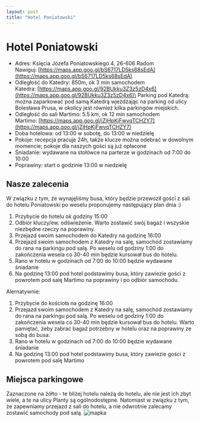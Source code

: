 ```yaml
---
layout: post
title: "Hotel Poniatowski"
---
```


# Hotel Poniatowski

* Adres: Księcia Józefa Poniatowskiego 4, 26-606 Radom\
Nawiguj: [https://maps.app.goo.gl/bS6717LD5ks68sEdA](https://maps.app.goo.gl/bS6717LD5ks68sEdA)
* Odległość do Katedry: 850m, ok 3 min samochodem\
Katedra: [https://maps.app.goo.gl/92BUkku3Z3z5zD4x6](https://maps.app.goo.gl/92BUkku3Z3z5zD4x6)\
Parking pod Katedrą: można zaparkować pod samą Katedrą wjeżdżając na parking od ulicy Bolesława Prusa, w okolicy jest również kilka parkingów miejskich.
* Odległość do sali Martimo: 5.5 km, ok 12 min samochodem\
Martimo: [https://maps.app.goo.gl/jZjHpKjFwvqTCHZY7](https://maps.app.goo.gl/jZjHpKjFwvqTCHZY7)
* Doba hotelowa: od 13:00 w sobotę, do 13:00 w niedzielę
* Pokoje: recepcja pracuje 24h, także klucze można odebrać w dowolnym momencie; pokoje dla naszych gości są już opłacone
* Śniadanie: wydawane na stołówce na parterze w godzinach od 7:00 do 10:00
* Poprawiny: start o godzinie 13:00 w niedzielę

## Nasze zalecenia

W związku z tym, że wynajęliśmy busa, który będzie przewoził gości z sali do hotelu Poniatowski po weselu proponujemy następujący plan dnia :)

1. Przybycie do hotelu ok godziny 15:00
2. Odbiór kluczy/ew. odświeżenie. Warto zostawić swój bagaż i wszyskie niezbędne rzeczy na poprawiny.
3. Przejazd swoim samochodem do Katedry na godzinę 16:00
4. Przejazd swoim samochodem z Katedry na salę, samochód zostawiamy do rana na parkingu pod salą. Po weselu od godziny 1:00 do zakończenia wesela co 30-40 min będzie kursował bus do hotelu.
5. Rano w hotelu w godzinach od 7:00 do 10:00 będzie wydawane śniadanie
6. Na godzinę 13:00 pod hotel podstawimy busa, który zawiezie gości z powrotem pod salę Martimo na poprawiny i po odbiór samochodu.

Alernatywnie:

1. Przybycie do kościoła na godzinę 16:00
2. Przejazd swoim samochodem z Katedry na salę, samochód zostawiamy do rana na parkingu pod salą. Po weselu od godziny 1:00 do zakończenia wesela co 30-40 min będzie kursował bus do hotelu. Warto pamiętać, żeby zabrać bagaż potrzebny w hotelu oraz na poprawiny ze sobą do busa. 
3. Rano w hotelu w godzinach od 7:00 do 10:00 będzie wydawane śniadanie
4. Na godzinę 13:00 pod hotel podstawimy busa, który zawiezie gości z powrotem pod salę Martimo

## Miejsca parkingowe
Zaznaczone na żółto - te bliżej hotelu należą do hotelu, ale nie jest ich zbyt wiele, a te na ulicy Planty są ogólnodostępne. Natomiast w związku z tym, że zapewniamy przejazd z sali do hotelu, a nie odwrotnie zalecamy zostawić samochody pod salą.
![mapka](/piotrmaj.github.io/assets/2024_06_21_15_01_13_Hotel_Poniatowski_Google_Maps.png "mapka")

